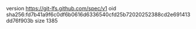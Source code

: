 version https://git-lfs.github.com/spec/v1
oid sha256:fd7b41a9f6c0df6b0616d6336540cfd25b72020252388cd2e691413dd76f903b
size 1385
